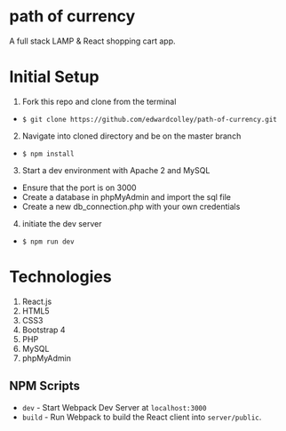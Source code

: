 # path of currency

A full stack LAMP & React shopping cart app.

# Initial Setup

1. Fork this repo and clone from the terminal
- `$ git clone https://github.com/edwardcolley/path-of-currency.git`
2. Navigate into cloned directory and be on the master branch
- `$ npm install`
3. Start a dev environment with Apache 2 and MySQL
- Ensure that the port is on 3000
- Create a database in phpMyAdmin and import the sql file
- Create a new db_connection.php with your own credentials
4. initiate the dev server
- `$ npm run dev`

# Technologies

1. React.js
2. HTML5
3. CSS3
4. Bootstrap 4
5. PHP
6. MySQL
7. phpMyAdmin

## NPM Scripts

- `dev` - Start Webpack Dev Server at `localhost:3000`
- `build` - Run Webpack to build the React client into `server/public`.


